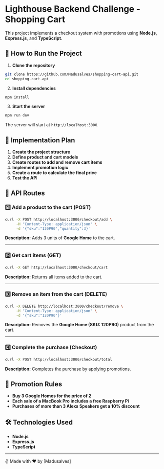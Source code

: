 # Lighthouse Backend Challenge - Shopping Cart

This project implements a checkout system with promotions using **Node.js**, **Express.js**, and **TypeScript**.

## 🚀 How to Run the Project

1. **Clone the repository**
```sh
git clone https://github.com/Madusalves/shopping-cart-api.git
cd shopping-cart-api
```

2. **Install dependencies**
```sh
npm install
```

3. **Start the server**
```sh
npm run dev
```

The server will start at `http://localhost:3000`.

## 📌 Implementation Plan

1. **Create the project structure**  
2. **Define product and cart models**  
3. **Create routes to add and remove cart items**  
4. **Implement promotion logic**  
5. **Create a route to calculate the final price**  
6. **Test the API**  

## 📌 API Routes

### 1️⃣ Add a product to the cart (POST)
```sh
curl -X POST http://localhost:3000/checkout/add \
     -H "Content-Type: application/json" \
     -d '{"sku":"120P90","quantity":3}'
```
**Description:** Adds 3 units of **Google Home** to the cart.

---

### 2️⃣ Get cart items (GET)
```sh
curl -X GET http://localhost:3000/checkout/cart
```
**Description:** Returns all items added to the cart.

---

### 3️⃣ Remove an item from the cart (DELETE)
```sh
curl -X DELETE http://localhost:3000/checkout/remove \
     -H "Content-Type: application/json" \
     -d '{"sku":"120P90"}'
```
**Description:** Removes the **Google Home (SKU: 120P90)** product from the cart.

---

### 4️⃣ Complete the purchase (Checkout)
```sh
curl -X POST http://localhost:3000/checkout/total
```
**Description:** Completes the purchase by applying promotions.

## 📜 Promotion Rules
- **Buy 3 Google Homes for the price of 2**
- **Each sale of a MacBook Pro includes a free Raspberry Pi**
- **Purchases of more than 3 Alexa Speakers get a 10% discount**

## 🛠 Technologies Used
- **Node.js**
- **Express.js**
- **TypeScript**

---

✌ Made with ❤️ by [Madusalves]

